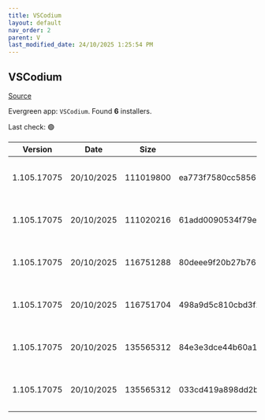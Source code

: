 ```yaml
---
title: VSCodium
layout: default
nav_order: 2
parent: V
last_modified_date: 24/10/2025 1:25:54 PM
---
```


## VSCodium

[Source](https://vscodium.com)

Evergreen app: `VSCodium`. Found **6** installers.

Last check: 🟢

| Version     | Date       | Size      | Sha256                                                           | Architecture | InstallerType | Type | URI                                                                                                                                                                                                                                  |
| ----------- | ---------- | --------- | ---------------------------------------------------------------- | ------------ | ------------- | ---- | ------------------------------------------------------------------------------------------------------------------------------------------------------------------------------------------------------------------------------------ |
| 1.105.17075 | 20/10/2025 | 111019800 | ea773f7580cc58561b3aa301eedc6dc91aa92b8c0ef34cdd97e11334476afd6a | ARM64        | Default       | exe  | [https://github.com/VSCodium/vscodium/releases/download/1.105.17075/VSCodiumSetup-arm64-1.105.17075.exe](https://github.com/VSCodium/vscodium/releases/download/1.105.17075/VSCodiumSetup-arm64-1.105.17075.exe)                     |
| 1.105.17075 | 20/10/2025 | 111020216 | 61add0090534f79e05843a0d4add37fa6c8f9c60107c4002c968ebd566f99247 | ARM64        | User          | exe  | [https://github.com/VSCodium/vscodium/releases/download/1.105.17075/VSCodiumUserSetup-arm64-1.105.17075.exe](https://github.com/VSCodium/vscodium/releases/download/1.105.17075/VSCodiumUserSetup-arm64-1.105.17075.exe)             |
| 1.105.17075 | 20/10/2025 | 116751288 | 80deee9f20b27b76581ffde1cd54be5c62cd954742402df470477f04a6cc7d2a | x64          | Default       | exe  | [https://github.com/VSCodium/vscodium/releases/download/1.105.17075/VSCodiumSetup-x64-1.105.17075.exe](https://github.com/VSCodium/vscodium/releases/download/1.105.17075/VSCodiumSetup-x64-1.105.17075.exe)                         |
| 1.105.17075 | 20/10/2025 | 116751704 | 498a9d5c810cbd3f12ef695e918eaed83764c7420b193d345cf626e6ff6eb436 | x64          | User          | exe  | [https://github.com/VSCodium/vscodium/releases/download/1.105.17075/VSCodiumUserSetup-x64-1.105.17075.exe](https://github.com/VSCodium/vscodium/releases/download/1.105.17075/VSCodiumUserSetup-x64-1.105.17075.exe)                 |
| 1.105.17075 | 20/10/2025 | 135565312 | 84e3e3dce44b60a17a5b2466853b5443142b85b8fe2c19603782d2e21434a5f6 | x64          | Default       | msi  | [https://github.com/VSCodium/vscodium/releases/download/1.105.17075/VSCodium-x64-1.105.17075.msi](https://github.com/VSCodium/vscodium/releases/download/1.105.17075/VSCodium-x64-1.105.17075.msi)                                   |
| 1.105.17075 | 20/10/2025 | 135565312 | 033cd419a898dd2b4ac1d08fe11f64f03c668cb2f068c6df0c2a85def04b3a10 | x64          | Default       | msi  | [https://github.com/VSCodium/vscodium/releases/download/1.105.17075/VSCodium-x64-updates-disabled-1.105.17075.msi](https://github.com/VSCodium/vscodium/releases/download/1.105.17075/VSCodium-x64-updates-disabled-1.105.17075.msi) |
